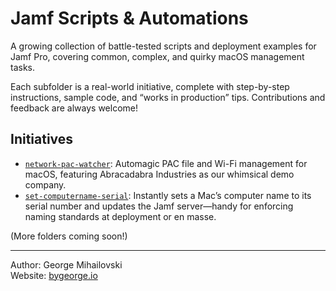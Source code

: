 # Jamf Scripts & Automations

A growing collection of battle-tested scripts and deployment examples for Jamf Pro, covering common, complex, and quirky macOS management tasks.

Each subfolder is a real-world initiative, complete with step-by-step instructions, sample code, and “works in production” tips. Contributions and feedback are always welcome!

## Initiatives

- [`network-pac-watcher`](./network-pac-watcher): Automagic PAC file and Wi-Fi management for macOS, featuring Abracadabra Industries as our whimsical demo company.
- [`set-computername-serial`](./set-computername-serial): Instantly sets a Mac’s computer name to its serial number and updates the Jamf server—handy for enforcing naming standards at deployment or en masse.

(More folders coming soon!)

---

Author: George Mihailovski  
Website: [bygeorge.io](https://bygeorge.io)

